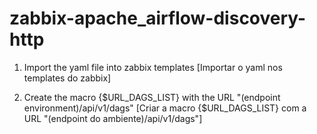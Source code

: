 # zabbix-apache_airflow-discovery-http

1. Import the yaml file into zabbix templates [Importar o yaml nos templates do zabbix]

2. Create the macro {$URL_DAGS_LIST} with the URL "(endpoint environment)/api/v1/dags" [Criar a macro {$URL_DAGS_LIST} com a URL "(endpoint do ambiente)/api/v1/dags"]
